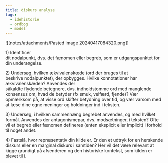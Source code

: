 ```yaml
---
title: diskurs analyse
tags:
  - idehistorie
  - ordbog
  - model
---
```

![[notes/attachments/Pasted image 20240417084320.png]]

1) Identificér dit nodalpunkt, dvs. det fænomen eller begreb, som er udgangspunktet for din undersøgelse.

2) Undersøg, hvilken ækvivalenskæde (ord der bruges til at beskrive nodalpunktet), der opbygges. Hvilke konnotationer har ækvivalenskæden? Anvendes der såkaldte flydende betegnere, dvs. indholdstomme ord med manglende konsensus om, hvad de betyder (fx smuk, velfærd, fjende)? Vær opmærksom på, at visse ord skifter betydning over tid, og vær varsom med at læse dine egne meninger og holdninger ind i teksten.

3) Undersøg, i hvilken sammenhæng begrebet anvendes, og med hvilket formål. Anvendes der antagonismepar, dvs. modsætninger, i teksten? Ofte vil et begreb eller fænomen defineres (enten eksplicit eller implicit) i forhold til noget andet.

4) Fastslå, hvor repræsentativ din kilde er. Er den et udtryk for en herskende diskurs eller en marginal diskurs i samtiden? Her vil det være relevant at kigge grundigt på afsenderen og den historiske kontekst, som kilden er blevet til i.